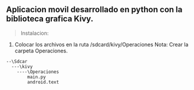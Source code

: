 ## Aplicacion movil desarrollado en python con la biblioteca grafica Kivy.

> Instalacion:
  1. Colocar los archivos en la ruta /sdcard/kivy/Operaciones
  Nota: Crear la carpeta Operaciones.
  
    --\Sdcar
      ---\kivy
        ----\Operaciones
    	    main.py
    	    android.text

